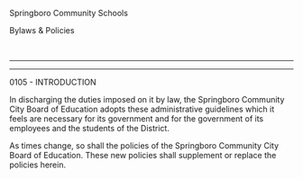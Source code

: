 Springboro Community Schools

Bylaws & Policies

 

* * * * *

****

0105 - INTRODUCTION

In discharging the duties imposed on it by law, the Springboro Community
City Board of Education adopts these administrative guidelines which it
feels are necessary for its government and for the government of its
employees and the students of the District.

As times change, so shall the policies of the Springboro Community City
Board of Education. These new policies shall supplement or replace the
policies herein.
